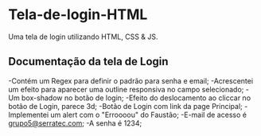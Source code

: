# Tela-de-login-HTML
Uma tela de login utilizando HTML, CSS &amp; JS.

## Documentação da tela de Login

-Contém um Regex para definir o padrão para senha e email;
-Acrescentei um efeito para aparecer uma outline responsiva no campo selecionado;
-Um box-shadow no botão de login;
-Efeito do deslocamento ao cliccar no botão de Login, parece 3d;
-Botão de Login com link da page Principal;
-Implementei um alert com o "Erroooou" do Faustão;
-E-mail de acesso é grupo5@serratec.com;
-A senha é 1234;
